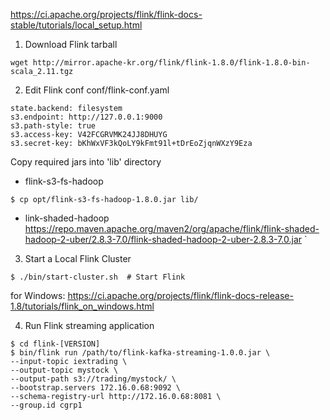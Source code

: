 https://ci.apache.org/projects/flink/flink-docs-stable/tutorials/local_setup.html

1. Download Flink tarball

```
wget http://mirror.apache-kr.org/flink/flink-1.8.0/flink-1.8.0-bin-scala_2.11.tgz

```

2. Edit Flink conf
conf/flink-conf.yaml
```
state.backend: filesystem
s3.endpoint: http://127.0.0.1:9000
s3.path-style: true
s3.access-key: V42FCGRVMK24JJ8DHUYG
s3.secret-key: bKhWxVF3kQoLY9kFmt91l+tDrEoZjqnWXzY9Eza
```

Copy required jars into 'lib' directory
- flink-s3-fs-hadoop
```
$ cp opt/flink-s3-fs-hadoop-1.8.0.jar lib/

```
- link-shaded-hadoop
https://repo.maven.apache.org/maven2/org/apache/flink/flink-shaded-hadoop-2-uber/2.8.3-7.0/flink-shaded-hadoop-2-uber-2.8.3-7.0.jar
`

3. Start a Local Flink Cluster
```
$ ./bin/start-cluster.sh  # Start Flink

```

for Windows: https://ci.apache.org/projects/flink/flink-docs-release-1.8/tutorials/flink_on_windows.html

4. Run Flink streaming application

```
$ cd flink-[VERSION]
$ bin/flink run /path/to/flink-kafka-streaming-1.0.0.jar \
--input-topic iextrading \
--output-topic mystock \
--output-path s3://trading/mystock/ \
--bootstrap.servers 172.16.0.68:9092 \
--schema-registry-url http://172.16.0.68:8081 \
--group.id cgrp1
```
